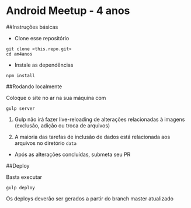 # Android Meetup - 4 anos

##Instruções básicas

* Clone esse repositório

```
git clone <this.repo.git>
cd am4anos
```

* Instale as dependências

```
npm install
```

##Rodando localmente

Coloque o site no ar na sua máquina com

```
gulp server
```

1) Gulp não irá fazer live-reloading de alterações relacionadas à imagens (exclusão, adição ou troca de arquivos)

2) A maioria das tarefas de inclusão de dados está relacionada aos arquivos no diretório `data`

* Após as alterações concluídas, submeta seu PR

##Deploy

Basta executar

```
gulp deploy
```

Os deploys deverão ser gerados a partir do branch master atualizado